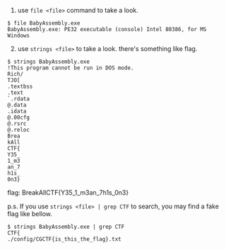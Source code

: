 1. use `file <file>` command to take a look.

```
$ file BabyAssembly.exe
BabyAssembly.exe: PE32 executable (console) Intel 80386, for MS Windows
```

2. use `strings <file>` to take a look. there's something like flag.

```
$ strings BabyAssembly.exe
!This program cannot be run in DOS mode.
Rich/
TJO[
.textbss
.text
`.rdata
@.data
.idata
@.00cfg
@.rsrc
@.reloc
Brea
kAll
CTF{
Y35_
1_m3
an_7
h1s_
0n3}
```

flag: BreakAllCTF{Y35_1_m3an_7h1s_0n3}



p.s. If you use `strings <file> | grep CTF` to search, you may find a fake flag like bellow.
```
$ strings BabyAssembly.exe | grep CTF
CTF{
./config/CGCTF{is_this_the_flag}.txt
```
